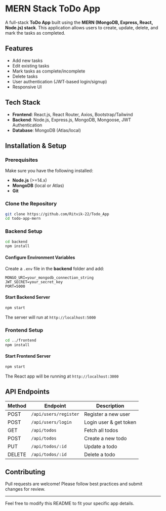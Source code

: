 # MERN Stack ToDo App

A full-stack **ToDo App** built using the **MERN (MongoDB, Express, React, Node.js) stack**. This application allows users to create, update, delete, and mark the tasks as completed.

## Features
- Add new tasks
- Edit existing tasks
- Mark tasks as complete/incomplete
- Delete tasks
- User authentication (JWT-based login/signup)
- Responsive UI

## Tech Stack
- **Frontend**: React.js, React Router, Axios, Bootstrap/Tailwind
- **Backend**: Node.js, Express.js, MongoDB, Mongoose, JWT Authentication
- **Database**: MongoDB (Atlas/local)

## Installation & Setup

### Prerequisites
Make sure you have the following installed:
- **Node.js** (>=14.x)
- **MongoDB** (local or Atlas)
- **Git**

### Clone the Repository
```sh
git clone https://github.com/Ritvik-22/Todo_App
cd todo-app-mern
```

### Backend Setup
```sh
cd backend
npm install
```

#### Configure Environment Variables
Create a `.env` file in the **backend** folder and add:
```
MONGO_URI=your_mongodb_connection_string
JWT_SECRET=your_secret_key
PORT=5000
```

#### Start Backend Server
```sh
npm start
```
The server will run at `http://localhost:5000`

### Frontend Setup
```sh
cd ../frontend
npm install
```

#### Start Frontend Server
```sh
npm start
```
The React app will be running at `http://localhost:3000`

## API Endpoints
| Method | Endpoint | Description |
|--------|----------|-------------|
| POST   | `/api/users/register` | Register a new user |
| POST   | `/api/users/login` | Login user & get token |
| GET    | `/api/todos` | Fetch all todos |
| POST   | `/api/todos` | Create a new todo |
| PUT    | `/api/todos/:id` | Update a todo |
| DELETE | `/api/todos/:id` | Delete a todo |


## Contributing
Pull requests are welcome! Please follow best practices and submit changes for review.

---
Feel free to modify this README to fit your specific app details.

